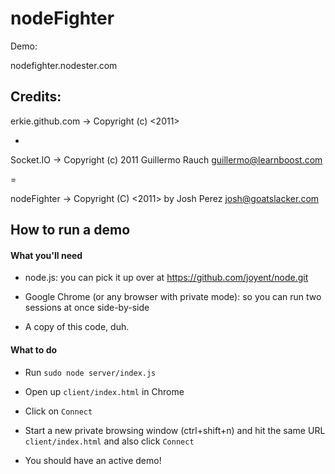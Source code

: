 # nodeFighter

Demo:

nodefighter.nodester.com

## Credits:

erkie.github.com -> Copyright (c) <2011> <Erik Rothoff Andersson>

+

Socket.IO -> Copyright (c) 2011 Guillermo Rauch <guillermo@learnboost.com>

=

nodeFighter -> Copyright (C) <2011> by Josh Perez <josh@goatslacker.com>

## How to run a demo

#### What you'll need

* node.js: you can pick it up over at https://github.com/joyent/node.git

* Google Chrome (or any browser with private mode): so you can run two sessions at once side-by-side

* A copy of this code, duh.

#### What to do

* Run `sudo node server/index.js`

* Open up `client/index.html` in Chrome

* Click on `Connect`

* Start a new private browsing window (ctrl+shift+n) and hit the same URL `client/index.html` and also click `Connect`

* You should have an active demo!
